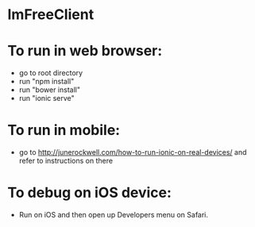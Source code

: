 # ImFreeClient

# To run in web browser:
- go to root directory
- run "npm install"
- run "bower install"
- run "ionic serve"

# To run in mobile:
- go to http://junerockwell.com/how-to-run-ionic-on-real-devices/ and refer to instructions on there

# To debug on iOS device:
- Run on iOS and then open up Developers menu on Safari.
